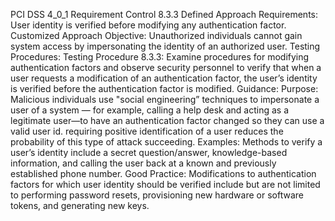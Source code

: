 PCI DSS 4_0_1 Requirement Control 8.3.3 Defined Approach Requirements: User identity is verified before modifying any authentication factor. Customized Approach Objective: Unauthorized individuals cannot gain system access by impersonating the identity of an authorized user. Testing Procedures: Testing Procedure 8.3.3: Examine procedures for modifying authentication factors and observe security personnel to verify that when a user requests a modification of an authentication factor, the user’s identity is verified before the authentication factor is modified. Guidance: Purpose: Malicious individuals use "social engineering” techniques to impersonate a user of a system — for example, calling a help desk and acting as a legitimate user—to have an authentication factor changed so they can use a valid user id. requiring positive identification of a user reduces the probability of this type of attack succeeding. Examples: Methods to verify a user’s identity include a secret question/answer, knowledge-based information, and calling the user back at a known and previously established phone number. Good Practice: Modifications to authentication factors for which user identity should be verified include but are not limited to performing password resets, provisioning new hardware or software tokens, and generating new keys.
